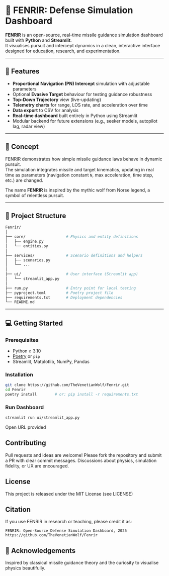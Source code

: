 # 🐺 FENRIR: Defense Simulation Dashboard

**FENRIR** is an open-source, real-time missile guidance simulation dashboard built with **Python** and **Streamlit**.  
It visualises pursuit and intercept dynamics in a clean, interactive interface designed for education, research, and experimentation.

---

## 🚀 Features

- **Proportional Navigation (PN) Intercept** simulation with adjustable parameters  
- Optional **Evasive Target** behaviour for testing guidance robustness  
- **Top-Down Trajectory** view (live-updating)  
- **Telemetry charts** for range, LOS rate, and acceleration over time  
- **Data export** to CSV for analysis  
- **Real-time dashboard** built entirely in Python using Streamlit  
- Modular backend for future extensions (e.g., seeker models, autopilot lag, radar view)

---

## 🧠 Concept

FENRIR demonstrates how simple missile guidance laws behave in dynamic pursuit.  
The simulation integrates missile and target kinematics, updating in real time as parameters (navigation constant `N`, max acceleration, time step, etc.) are changed.

The name **FENRIR** is inspired by the mythic wolf from Norse legend, a symbol of relentless pursuit.

---

## 🧩 Project Structure

```bash
Fenrir/
│
├── core/                  # Physics and entity definitions
│   ├── engine.py
│   └── entities.py
│
├── services/              # Scenario definitions and helpers
│   ├── scenarios.py
│   └── ...
│
├── ui/                    # User interface (Streamlit app)
│   └── streamlit_app.py
│
├── run.py                 # Entry point for local testing
├── pyproject.toml         # Poetry project file
├── requirements.txt       # Deployment dependencies
└── README.md
```
---

## 💻 Getting Started

### Prerequisites
- Python ≥ 3.10  
- [Poetry](https://python-poetry.org/) or `pip`  
- Streamlit, Matplotlib, NumPy, Pandas

### Installation
```bash
git clone https://github.com/TheVenetianWolf/Fenrir.git
cd Fenrir
poetry install        # or: pip install -r requirements.txt
```

### Run Dashboard
```bash
streamlit run ui/streamlit_app.py
```

Open URL provided

## Contributing
Pull requests and ideas are welcome!
Please fork the repository and submit a PR with clear commit messages.
Discussions about physics, simulation fidelity, or UX are encouraged.

## License
This project is released under the MIT License (see LICENSE)

## Citation
If you use FENRIR in research or teaching, please credit it as:
```text
FENRIR: Open-Source Defense Simulation Dashboard, 2025
https://github.com/TheVenetianWolf/Fenrir
```

## 🐾 Acknowledgements
Inspired by classical missile guidance theory and the curiosity to visualise physics beautifully.
